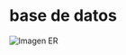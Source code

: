 # base de datos

![Imagen ER](https://raw.githubusercontent.com/NINI-MAKE-UP-2558164/db/[a555333151904ca34114db3bdf5fc840ce8ae752/assets/tabla%20nini.svg](https://www.bing.com/images/blob?bcid=sl3SSkDXLEsHfA))
